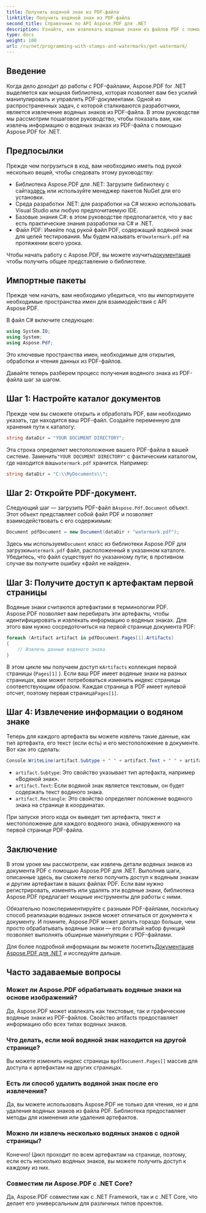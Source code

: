 ```yaml
---
title: Получить водяной знак из PDF-файла
linktitle: Получить водяной знак из PDF-файла
second_title: Справочник по API Aspose.PDF для .NET
description: Узнайте, как извлекать водяные знаки из файлов PDF с помощью Aspose.PDF для .NET с пошаговым руководством. Подробное руководство по извлечению водяных знаков.
type: docs
weight: 100
url: /ru/net/programming-with-stamps-and-watermarks/get-watermark/
---
```

## Введение

Когда дело доходит до работы с PDF-файлами, Aspose.PDF for .NET выделяется как мощная библиотека, которая позволяет вам без усилий манипулировать и управлять PDF-документами. Одной из распространенных задач, с которой сталкиваются разработчики, является извлечение водяных знаков из PDF-файла. В этом руководстве мы рассмотрим пошаговое руководство, чтобы показать вам, как извлечь информацию о водяных знаках из PDF-файла с помощью Aspose.PDF for .NET.

## Предпосылки

Прежде чем погрузиться в код, вам необходимо иметь под рукой несколько вещей, чтобы следовать этому руководству:

-  Библиотека Aspose.PDF для .NET: Загрузите библиотеку с сайта[здесь](https://releases.aspose.com/pdf/net/) или используйте менеджер пакетов NuGet для его установки.
- Среда разработки .NET: для разработки на C# можно использовать Visual Studio или любую предпочитаемую IDE.
- Базовые знания C#: в этом руководстве предполагается, что у вас есть практические знания разработки на C# и .NET.
-  Файл PDF: Имейте под рукой файл PDF, содержащий водяной знак для целей тестирования. Мы будем называть его`watermark.pdf` на протяжении всего урока.

 Чтобы начать работу с Aspose.PDF, вы можете изучить[документация](https://reference.aspose.com/pdf/net/) чтобы получить общее представление о библиотеке.

## Импортные пакеты

Прежде чем начать, вам необходимо убедиться, что вы импортируете необходимые пространства имен для взаимодействия с API Aspose.PDF. 

В файл C# включите следующее:

```csharp
using System.IO;
using System;
using Aspose.Pdf;
```

Это ключевые пространства имен, необходимые для открытия, обработки и чтения данных из PDF-файлов.

Давайте теперь разберем процесс получения водяного знака из PDF-файла шаг за шагом.

## Шаг 1: Настройте каталог документов

Прежде чем вы сможете открыть и обработать PDF, вам необходимо указать, где находится ваш PDF-файл. Создайте переменную для хранения пути к каталогу:

```csharp
string dataDir = "YOUR DOCUMENT DIRECTORY";
```

 Эта строка определяет местоположение вашего PDF-файла в вашей системе. Заменить`"YOUR DOCUMENT DIRECTORY"` с фактическим каталогом, где находится ваш`watermark.pdf` хранится. Например:

```csharp
string dataDir = "C:\\MyDocuments\\";
```

## Шаг 2: Откройте PDF-документ.

 Следующий шаг — загрузить PDF-файл в`Aspose.Pdf.Document` объект. Этот объект представляет собой файл PDF и позволяет взаимодействовать с его содержимым:

```csharp
Document pdfDocument = new Document(dataDir + "watermark.pdf");
```

 Здесь мы используем`Document` класс из библиотеки Aspose.PDF для загрузки`watermark.pdf` файл, расположенный в указанном каталоге. Убедитесь, что файл существует по указанному пути; в противном случае вы получите ошибку «файл не найден».

## Шаг 3: Получите доступ к артефактам первой страницы

Водяные знаки считаются артефактами в терминологии PDF. Aspose.PDF позволяет вам перебирать эти артефакты, чтобы идентифицировать и извлекать информацию о водяных знаках. Для этого вам нужно сосредоточиться на первой странице документа PDF:

```csharp
foreach (Artifact artifact in pdfDocument.Pages[1].Artifacts)
{
    // Извлечь данные водяного знака
}
```

 В этом цикле мы получаем доступ к`Artifacts` коллекция первой страницы (`Pages[1]` ). Если ваш PDF имеет водяные знаки на разных страницах, вам может потребоваться изменить индекс страницы соответствующим образом. Каждая страница в PDF имеет нулевой отсчет, поэтому первая страница`Pages[1]`.

## Шаг 4: Извлечение информации о водяном знаке

Теперь для каждого артефакта вы можете извлечь такие данные, как тип артефакта, его текст (если есть) и его местоположение в документе. Вот как это сделать:

```csharp
Console.WriteLine(artifact.Subtype + " " + artifact.Text + " " + artifact.Rectangle);
```

- `artifact.Subtype`: Это свойство указывает тип артефакта, например «Водяной знак».
- `artifact.Text`: Если водяной знак является текстовым, он будет содержать текст водяного знака.
- `artifact.Rectangle`: Это свойство определяет положение водяного знака на странице в координатах.

При запуске этого кода он выведет тип артефакта, текст и местоположение для каждого водяного знака, обнаруженного на первой странице PDF-файла.

## Заключение

В этом уроке мы рассмотрели, как извлечь детали водяных знаков из документа PDF с помощью Aspose.PDF для .NET. Выполнив шаги, описанные здесь, вы сможете легко получить доступ к водяным знакам и другим артефактам в ваших файлах PDF. Если вам нужно регистрировать, изменять или удалять эти водяные знаки, библиотека Aspose.PDF предлагает мощные инструменты для работы с ними.

Обязательно поэкспериментируйте с разными PDF-файлами, поскольку способ реализации водяных знаков может отличаться от документа к документу. И помните, Aspose.PDF может делать гораздо больше, чем просто обрабатывать водяные знаки — его богатый набор функций позволяет выполнять обширные манипуляции с PDF-файлами.

 Для более подробной информации вы можете посетить[Документация Aspose.PDF для .NET](https://reference.aspose.com/pdf/net/) и исследуйте дальше.

## Часто задаваемые вопросы

### Может ли Aspose.PDF обрабатывать водяные знаки на основе изображений?
Да, Aspose.PDF может извлекать как текстовые, так и графические водяные знаки из PDF-файлов. Свойство artifacts предоставляет информацию обо всех типах водяных знаков.

### Что делать, если мой водяной знак находится на другой странице?
 Вы можете изменить индекс страницы в`pdfDocument.Pages[]` массив для доступа к артефактам на других страницах.

### Есть ли способ удалить водяной знак после его извлечения?
Да, вы можете использовать Aspose.PDF не только для чтения, но и для удаления водяных знаков из файла PDF. Библиотека предоставляет методы для изменения или удаления артефактов.

### Можно ли извлечь несколько водяных знаков с одной страницы?
Конечно! Цикл проходит по всем артефактам на странице, поэтому, если есть несколько водяных знаков, вы можете получить доступ к каждому из них.

### Совместим ли Aspose.PDF с .NET Core?
Да, Aspose.PDF совместим как с .NET Framework, так и с .NET Core, что делает его универсальным для различных типов проектов.